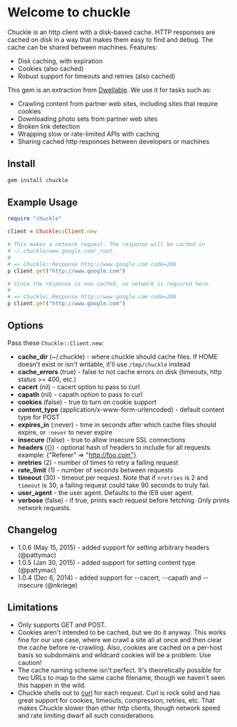 # Welcome to chuckle

Chuckle is an http client with a disk-based cache. HTTP responses are cached on disk in a way that makes them easy to find and debug. The cache can be shared between machines. Features:

* Disk caching, with expiration
* Cookies (also cached)
* Robust support for timeouts and retries (also cached)

This gem is an extraction from [Dwellable](http://dwellable.com). We use it for tasks such as:

* Crawling content from partner web sites, including sites that require cookies
* Downloading photo sets from partner web sites
* Broken link detection
* Wrapping slow or rate-limited APIs with caching
* Sharing cached http responses between developers or machines

## Install

```ruby
gem install chuckle
```

## Example Usage

```ruby
require "chuckle"

client = Chuckle::Client.new

# This makes a network request. The response will be cached in
# ~/.chuckle/www.google.com/_root_
#
# => Chuckle::Response http://www.google.com code=200
p client.get("http://www.google.com")

# Since the response is now cached, no network is required here.
#
# => Chuckle::Response http://www.google.com code=200
p client.get("http://www.google.com")
```

## Options

Pass these `Chuckle::Client.new`:

* **cache_dir** (~/.chuckle) - where chuckle should cache files. If HOME doesn't exist or isn't writable, it'll use `/tmp/chuckle` instead
* **cache_errors** (true) - false to not cache errors on disk (timeouts, http status >= 400, etc.)
* **cacert** (nil) - cacert option to pass to curl
* **capath** (nil) - capath option to pass to curl
* **cookies** (false) - true to turn on cookie support
* **content_type** (application/x-www-form-urlencoded) - default content type for POST
* **expires_in** (:never) - time in seconds after which cache files should expire, or `:never` to never expire
* **insecure** (false) - true to allow insecure SSL connections
* **headers** ({}) - optional hash of headers to include for all requests.  example: {"Referer" => "http://foo.com"}
* **nretries** (2) - number of times to retry a failing request
* **rate_limit** (1) - number of seconds between requests
* **timeout** (30) - timeout per request. Note that if `nretries` is 2 and `timeout` is 30, a failing request could take 90 seconds to truly fail.
* **user_agent** - the user agent. Defaults to the IE9 user agent.
* **verbose** (false) - if true, prints each request before fetching. Only prints network requests.

## Changelog

* 1.0.6 (May 15, 2015) - added support for setting arbitrary headers (@pattymac)
* 1.0.5 (Jan 30, 2015) - added support for setting content type (@pattymac)
* 1.0.4 (Dec 6, 2014) - added support for --cacert, --capath and --insecure (@nkriege)


## Limitations

* Only supports GET and POST.
* Cookies aren't intended to be cached, but we do it anyway. This works fine for our use case, where we crawl a site all at once and then clear the cache before re-crawling. Also, cookies are cached on a per-host basis so subdomains and wildcard cookies will be a problem. Use caution!
* The cache naming scheme isn't perfect. It's theoretically possible for two URLs to map to the same cache filename, though we haven't seen this happen in the wild.
* Chuckle shells out to [curl](http://curl.haxx.se/) for each request. Curl is rock solid and has great support for cookies, timeouts, compression, retries, etc. That makes Chuckle slower than other http clients, though network speed and rate limiting dwarf all such considerations.
